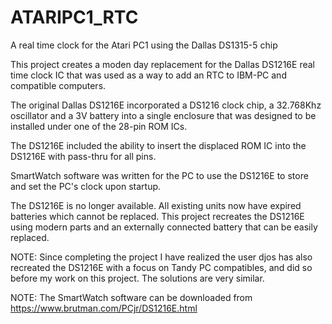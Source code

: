 # ATARIPC1_RTC
A real time clock for the Atari PC1 using the Dallas DS1315-5 chip

This project creates a moden day replacement for the Dallas DS1216E real time clock IC that was used as a way to add an RTC to IBM-PC and compatible computers.

The original Dallas DS1216E incorporated a DS1216 clock chip, a 32.768Khz oscillator and a 3V battery into a single enclosure that was designed to be installed under one of the 28-pin ROM ICs.  

The DS1216E included the ability to insert the displaced ROM IC into the DS1216E with pass-thru for all pins.  

SmartWatch software was written for the PC to use the DS1216E to store and set the PC's clock upon startup.  

The DS1216E is no longer available.  All existing units now have expired batteries which cannot be replaced. This project recreates the DS1216E using modern parts and an externally connected battery that can be easily replaced.

NOTE:  Since completing the project I have realized the user djos has also recreated the DS1216E with a focus on Tandy PC compatibles, and did so before my work on this project.   The solutions are very similar.

NOTE:  The SmartWatch software can be downloaded from https://www.brutman.com/PCjr/DS1216E.html
